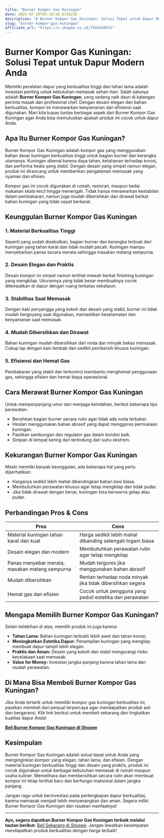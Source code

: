 ```yaml
---
title: "Burner Kompor Gas Kuningan"
date: 2025-07-18T05:18:58.873923Z
description: "# Burner Kompor Gas Kuningan: Solusi Tepat untuk Dapur Modern Anda..."
slug: "burner-kompor-gas-kuningan"
affiliate_url: "https://s.shopee.co.id/7V44C68VX2"
---
```

# Burner Kompor Gas Kuningan: Solusi Tepat untuk Dapur Modern Anda

Memiliki peralatan dapur yang berkualitas tinggi dan tahan lama adalah investasi penting untuk kebutuhan memasak sehari-hari. Salah satunya adalah **Burner Kompor Gas Kuningan**, yang sedang naik daun di kalangan pecinta masak dan profesional chef. Dengan desain elegan dan bahan berkualitas, kompor ini menawarkan kenyamanan dan efisiensi saat digunakan. Mari kita kupas tuntas berbagai aspek dari Burner Kompor Gas Kuningan agar Anda bisa memutuskan apakah produk ini cocok untuk dapur Anda.

## Apa Itu Burner Kompor Gas Kuningan?

Burner Kompor Gas Kuningan adalah kompor gas yang menggunakan bahan dasar kuningan berkualitas tinggi untuk bagian burner dan kerangka utamanya. Kuningan dikenal karena daya tahan, ketahanan terhadap korosi, dan performa heats yang stabil. Dengan desain yang simpel namun elegan, produk ini dirancang untuk memberikan pengalaman memasak yang nyaman dan efisien.

Kompor gas ini cocok digunakan di rumah, restoran, maupun kedai makanan skala kecil hingga menengah. Tidak hanya menawarkan kestabilan dalam pembakaran, namun juga mudah dibersihkan dan dirawat berkat bahan kuningan yang tidak cepat berkarat.

## Keunggulan Burner Kompor Gas Kuningan

### 1. Material Berkualitas Tinggi

Seperti yang sudah disebutkan, bagian burner dan kerangka terbuat dari kuningan yang tahan karat dan tidak mudah pecah. Kuningan mampu menyebarkan panas secara merata sehingga masakan matang sempurna.

### 2. Desain Elegan dan Praktis

Desain kompor ini simpel namun terlihat mewah berkat finishing kuningan yang mengkilap. Ukurannya yang tidak besar membuatnya cocok ditempatkan di dapur dengan ruang terbatas sekalipun.

### 3. Stabilitas Saat Memasak

Dengan kaki penyangga yang kokoh dan desain yang stabil, burner ini tidak mudah bergoyang saat digunakan, memastikan keselamatan dan kenyamanan saat memasak.

### 4. Mudah Dibersihkan dan Dirawat

Bahan kuningan mudah dibersihkan dari noda dan minyak bekas memasak. Cukup lap dengan kain lembab dan sedikit pembersih khusus kuningan.

### 5. Efisiensi dan Hemat Gas

Pembakaran yang stabil dan terkontrol membantu menghemat penggunaan gas, sehingga efisien dan hemat biaya operasional.

## Cara Merawat Burner Kompor Gas Kuningan

Untuk memperpanjang umur dan menjaga keindahan, berikut beberapa tips perawatan:

- Bersihkan bagian burner secara rutin agar tidak ada noda terbakar.
- Hindari menggunakan bahan abrasif yang dapat menggores permukaan kuningan.
- Pastikan sambungan dan regulator gas dalam kondisi baik.
- Simpan di tempat kering dan terlindung dari suhu ekstrem.

## Kekurangan Burner Kompor Gas Kuningan

Meski memiliki banyak keunggulan, ada beberapa hal yang perlu diperhatikan:

- Harganya sedikit lebih mahal dibandingkan bahan besi biasa.
- Membutuhkan perawatan khusus agar tetap mengkilap dan tidak pudar.
- Jika tidak dirawat dengan benar, kuningan bisa berwarna gelap atau pudar.

## Perbandingan Pros & Cons

| **Pros** | **Cons** |
|------------------------------|---------------------------------------------------|
| Material kuningan tahan karat dan kuat | Harga sedikit lebih mahal dibanding setengah logam biasa |
| Desain elegan dan modern | Membutuhkan perawatan rutin agar tetap mengkilap |
| Panas menyebar merata, masakan matang sempurna | Mudah tergores jika menggunakan bahan abrasif |
| Mudah dibersihkan | Rentan terhadap noda minyak jika tidak dibersihkan segera |
| Hemat gas dan efisien | Cocok untuk pengguna yang peduli estetika dan perawatan |

## Mengapa Memilih Burner Kompor Gas Kuningan?

Selain kelebihan di atas, memilih produk ini juga karena:

- **Tahan Lama:** Bahan kuningan terbukti lebih awet dan tahan korosi.
- **Meningkatkan Estetika Dapur:** Penampilan kuningan yang mengilap membuat dapur tampil lebih elegan.
- **Praktis dan Aman:** Desain yang kokoh dan stabil mengurangi risiko kecelakaan saat memasak.
- **Value for Money:** Investasi jangka panjang karena tahan lama dan mudah perawatan.

## Di Mana Bisa Membeli Burner Kompor Gas Kuningan?

Jika Anda tertarik untuk memiliki kompor gas kuningan berkualitas ini, pastikan membeli dari penjual terpercaya agar mendapatkan produk asli dan bergaransi. Klik link berikut untuk membeli sekarang dan tingkatkan kualitas dapur Anda!

[**Beli Burner Kompor Gas Kuningan di Shopee**](https://s.shopee.co.id/7V44C68VX2)

## Kesimpulan

Burner Kompor Gas Kuningan adalah solusi tepat untuk Anda yang menginginkan kompor yang elegan, tahan lama, dan efisien. Dengan material kuningan berkualitas tinggi dan desain yang praktis, produk ini cocok digunakan untuk berbagai kebutuhan memasak di rumah maupun usaha kuliner. Memelihara dan membersihkan secara rutin akan membuat kompor ini tetap terlihat baru dan berfungsi maksimal dalam jangka panjang.

Jangan ragu untuk berinvestasi pada perlengkapan dapur berkualitas, karena memasak menjadi lebih menyenangkan dan aman. Segera miliki Burner Kompor Gas Kuningan dan rasakan manfaatnya!

---

**Ayo, segera dapatkan Burner Kompor Gas Kuningan terbaik melalui tautan berikut:** [Beli Sekarang di Shopee](https://s.shopee.co.id/7V44C68VX2). Jangan lewatkan kesempatan mendapatkan produk berkualitas dengan harga terbaik!